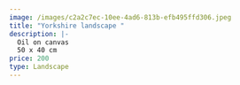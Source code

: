 ```yaml
---
image: /images/c2a2c7ec-10ee-4ad6-813b-efb495ffd306.jpeg
title: "Yorkshire landscape "
description: |-
  Oil on canvas
  50 x 40 cm
price: 200
type: Landscape
---
```

